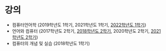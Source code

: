 # 강의
+ 컴퓨터언어학 (2019학년도 1학기, 2021학년도 1학기, [2022학년도 1학기](https://github.com/suzisuti/CompLing2022))
+ 언어와 컴퓨터 (2017학년도 2학기, [2018학년도 2학기](https://github.com/suzisuti/lecture/tree/master/2018/LC), 2020학년도 2학기, [2021학년도 2학기](https://github.com/suzisuti/Lang2021))
+ 컴퓨터의 개념 및 실습 (2018학년도 1학기)
